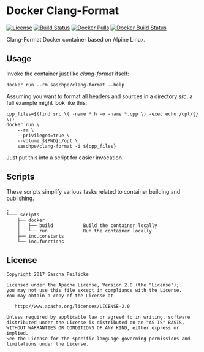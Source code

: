 # Docker Clang-Format
[![License](http://img.shields.io/:license-apache-blue.svg)](http://www.apache.org/licenses/LICENSE-2.0.html)
[![Build Status](https://travis-ci.org/saschpe/docker-clang-format.svg?branch=master)](https://travis-ci.org/saschpe/docker-clang-format)
[![Docker Pulls](https://img.shields.io/docker/pulls/saschpe/clang-format.svg)](https://hub.docker.com/r/saschpe/clang-format/)
[![Docker Build Status](https://img.shields.io/docker/build/saschpe/clang-format.svg)](https://hub.docker.com/r/saschpe/clang-format/)

Clang-Format Docker container based on Alpine Linux.


## Usage
Invoke the container just like *clang-format* ifself:

    docker run --rm saschpe/clang-format --help

Assuming you want to format all headers and sources in a directory
*src*, a full example might look like this:

    cpp_files=$(find src \( -name *.h -o -name *.cpp \) -exec echo /opt/{} \;)
    docker run \
        --rm \
        --privileged=true \
        --volume ${PWD}:/opt \
        saschpe/clang-format -i ${cpp_files}

Just put this into a script for easier invocation.


## Scripts
These scripts simplify various tasks related to container building and
publishing.

    .
    └─── scripts
        ├── docker
        │   ├── build           Build the container locally
        │   └── run             Run the container locally
        ├── inc.constants
        └── inc.functions


## License

    Copyright 2017 Sascha Peilicke

    Licensed under the Apache License, Version 2.0 (the "License");
    you may not use this file except in compliance with the License.
    You may obtain a copy of the License at

       http://www.apache.org/licenses/LICENSE-2.0

    Unless required by applicable law or agreed to in writing, software
    distributed under the License is distributed on an "AS IS" BASIS,
    WITHOUT WARRANTIES OR CONDITIONS OF ANY KIND, either express or implied.
    See the License for the specific language governing permissions and
    limitations under the License.

